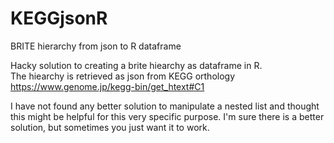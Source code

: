 # KEGGjsonR
BRITE hierarchy from json to R dataframe 

Hacky solution to creating a brite hiearchy as dataframe in R.   
The hiearchy is retrieved as json from KEGG orthology  
https://www.genome.jp/kegg-bin/get_htext#C1  

I have not found any better solution to manipulate a nested list and thought this might be helpful for this very specific purpose. I'm sure there is a better solution, but sometimes you just want it to work. 
